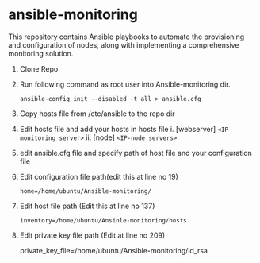 # ansible-monitoring

This repository contains Ansible playbooks to automate the provisioning and configuration of nodes, along with implementing a comprehensive monitoring solution.

1. Clone Repo

2) Run following command as root user into Ansible-monitoring dir.

   ```
   ansible-config init --disabled -t all > ansible.cfg
   ```

3. Copy hosts file from /etc/ansible to the repo dir
4. Edit hosts file and add your hosts in hosts file
   i. [webserver]
   `<IP-monitoring server>`
   ii. [node]
   `<IP-node servers>`
5. edit ansible.cfg file and specify path of host file and your configuration file
6. Edit configuration file path(edit this at line no 19)

   ```
   home=/home/ubuntu/Ansible-monitoring/
   ```
7. Edit host file path (Edit this at line no 137)

   ```
   inventory=/home/ubuntu/Ansinle-monitoring/hosts
   ```
8. Edit private key file path (Edit at line no 209)

   private_key_file=/home/ubuntu/Ansible-monitoring/id_rsa
